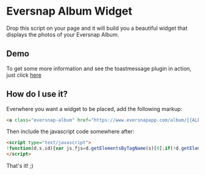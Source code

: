 # Eversnap Album Widget

Drop this script on your page and it will build you a beautiful widget that displays the photos of your Eversnap Album.

## Demo

To get some more information and see the toastmessage plugin in action, just click [here](http://eversnap.github.io/album-widget/)

## How do I use it?

Everwhere you want a widget to be placed, add the following markup:

```html
<a class="eversnap-album" href="https://www.eversnapapp.com/album/{{ALBUM_ID}}"></div>
```

Then include the javascript code somewhere after:

```html
<script type="text/javascript">
!function(d,s,id){var js,fjs=d.getElementsByTagName(s)[0];if(!d.getElementById(id)){js=d.createElement(s);js.id=id;js.src="https://s3.amazonaws.com/media.weddingsnap.com/platform/widget.js";fjs.parentNode.insertBefore(js,fjs);}}(document,"script","eversnap-wjs");
</script>
```

That's it! ;)
